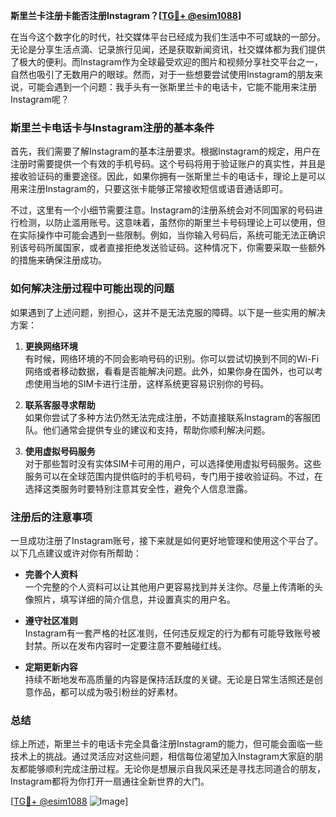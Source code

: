 **斯里兰卡注册卡能否注册Instagram？[[TG💪+ @esim1088](https://t.me/s/esim1088)]**

在当今这个数字化的时代，社交媒体平台已经成为我们生活中不可或缺的一部分。无论是分享生活点滴、记录旅行见闻，还是获取新闻资讯，社交媒体都为我们提供了极大的便利。而Instagram作为全球最受欢迎的图片和视频分享社交平台之一，自然也吸引了无数用户的眼球。然而，对于一些想要尝试使用Instagram的朋友来说，可能会遇到一个问题：我手头有一张斯里兰卡的电话卡，它能不能用来注册Instagram呢？

### 斯里兰卡电话卡与Instagram注册的基本条件

首先，我们需要了解Instagram的基本注册要求。根据Instagram的规定，用户在注册时需要提供一个有效的手机号码。这个号码将用于验证账户的真实性，并且是接收验证码的重要途径。因此，如果你拥有一张斯里兰卡的电话卡，理论上是可以用来注册Instagram的，只要这张卡能够正常接收短信或语音通话即可。

不过，这里有一个小细节需要注意。Instagram的注册系统会对不同国家的号码进行检测，以防止滥用账号。这意味着，虽然你的斯里兰卡号码理论上可以使用，但在实际操作中可能会遇到一些限制。例如，当你输入号码后，系统可能无法正确识别该号码所属国家，或者直接拒绝发送验证码。这种情况下，你需要采取一些额外的措施来确保注册成功。

### 如何解决注册过程中可能出现的问题

如果遇到了上述问题，别担心，这并不是无法克服的障碍。以下是一些实用的解决方案：

1. **更换网络环境**  
   有时候，网络环境的不同会影响号码的识别。你可以尝试切换到不同的Wi-Fi网络或者移动数据，看看是否能解决问题。此外，如果你身在国外，也可以考虑使用当地的SIM卡进行注册，这样系统更容易识别你的号码。

2. **联系客服寻求帮助**  
   如果你尝试了多种方法仍然无法完成注册，不妨直接联系Instagram的客服团队。他们通常会提供专业的建议和支持，帮助你顺利解决问题。

3. **使用虚拟号码服务**  
   对于那些暂时没有实体SIM卡可用的用户，可以选择使用虚拟号码服务。这些服务可以在全球范围内提供临时的手机号码，专门用于接收验证码。不过，在选择这类服务时要特别注意其安全性，避免个人信息泄露。

### 注册后的注意事项

一旦成功注册了Instagram账号，接下来就是如何更好地管理和使用这个平台了。以下几点建议或许对你有所帮助：

- **完善个人资料**  
  一个完整的个人资料可以让其他用户更容易找到并关注你。尽量上传清晰的头像照片，填写详细的简介信息，并设置真实的用户名。

- **遵守社区准则**  
  Instagram有一套严格的社区准则，任何违反规定的行为都有可能导致账号被封禁。所以在发布内容时一定要注意不要触碰红线。

- **定期更新内容**  
  持续不断地发布高质量的内容是保持活跃度的关键。无论是日常生活照还是创意作品，都可以成为吸引粉丝的好素材。

### 总结

综上所述，斯里兰卡的电话卡完全具备注册Instagram的能力，但可能会面临一些技术上的挑战。通过灵活应对这些问题，相信每位渴望加入Instagram大家庭的朋友都能够顺利完成注册过程。无论你是想展示自我风采还是寻找志同道合的朋友，Instagram都将为你打开一扇通往全新世界的大门。

[[TG💪+ @esim1088](https://t.me/s/esim1088) ![Image](https://i.postimg.cc/4NQfJmqS/Snipaste-2025-05-13-00-14-12.png)]